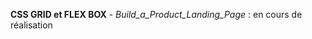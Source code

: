 <strong>CSS GRID et FLEX BOX</strong> - <em>Build_a_Product_Landing_Page
</em> : en cours de réalisation
